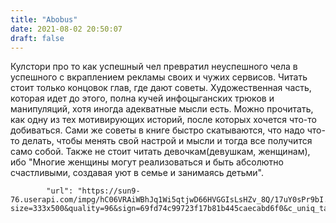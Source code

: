 ```yaml
---
title: "Abobus"
date: 2021-08-02 20:50:07
draft: false
---
```


Кулстори про то как успешный чел превратил неуспешного чела в успешного с вкраплением рекламы своих и чужих сервисов.
Читать стоит только концовок глав, где дают советы. Художественная часть, которая идет до этого, полна кучей инфоцыганских трюков и манипуляций, хотя иногда адекватные мысли есть. Можно прочитать, как одну из тех мотивирующих историй, после которых хочется что-то добиваться. Сами же советы в книге быстро скатываются, что надо что-то делать, чтобы менять свой настрой и мысли и тогда все получится само собой.
Также не стоит читать девочкам(девушкам, женщинам), ибо "Многие женщины могут реализоваться и быть абсолютно счастливыми, создавая уют в семье и занимаясь детьми".

            "url": "https://sun9-76.userapi.com/impg/hC06VRAiWBhJq1Wi5qtjwD66HVGGIsLsHZv_8Q/17uY0sPr9bI.jpg?size=333x500&quality=96&sign=69fd74c99723f17b81b445caecabd6f0&c_uniq_tag=fquIvcPxU2V3tuLFctzO4aCZYpRpEwtgJfKTrx7Eh34&type=album",
